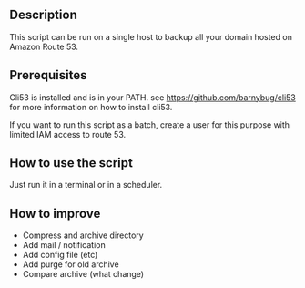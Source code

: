 Description  
------------

This script can be run on a single host to backup all your domain hosted on Amazon Route 53.
 
Prerequisites 
-------------

 Cli53 is installed and is in your PATH. see https://github.com/barnybug/cli53 for more information on how to install cli53.
 
 If you want to run this script as a batch, create a user for this purpose with limited IAM access to route 53. 

How to use the script
---------------------

Just run it in a terminal or in a scheduler. 

How to improve
---------------

  * Compress and archive directory 
  * Add mail / notification
  * Add config file (etc)
  * Add purge for old archive 
  * Compare archive (what change)
